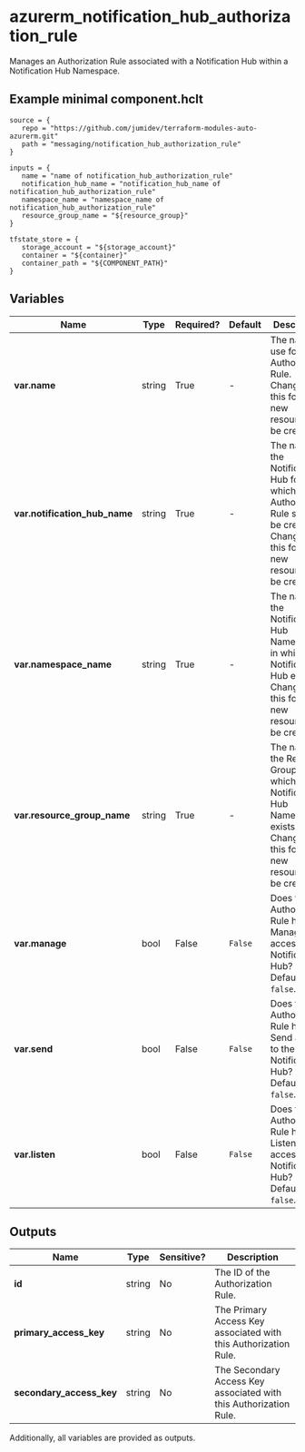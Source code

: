 # azurerm_notification_hub_authorization_rule

Manages an Authorization Rule associated with a Notification Hub within a Notification Hub Namespace.

## Example minimal component.hclt

```hcl
source = {
   repo = "https://github.com/jumidev/terraform-modules-auto-azurerm.git" 
   path = "messaging/notification_hub_authorization_rule" 
}

inputs = {
   name = "name of notification_hub_authorization_rule" 
   notification_hub_name = "notification_hub_name of notification_hub_authorization_rule" 
   namespace_name = "namespace_name of notification_hub_authorization_rule" 
   resource_group_name = "${resource_group}" 
}

tfstate_store = {
   storage_account = "${storage_account}" 
   container = "${container}" 
   container_path = "${COMPONENT_PATH}" 
}

```

## Variables

| Name | Type | Required? |  Default  |  Description |
| ---- | ---- | --------- |  ----------- | ----------- |
| **var.name** | string | True | -  |  The name to use for this Authorization Rule. Changing this forces a new resource to be created. | 
| **var.notification_hub_name** | string | True | -  |  The name of the Notification Hub for which the Authorization Rule should be created. Changing this forces a new resource to be created. | 
| **var.namespace_name** | string | True | -  |  The name of the Notification Hub Namespace in which the Notification Hub exists. Changing this forces a new resource to be created. | 
| **var.resource_group_name** | string | True | -  |  The name of the Resource Group in which the Notification Hub Namespace exists. Changing this forces a new resource to be created. | 
| **var.manage** | bool | False | `False`  |  Does this Authorization Rule have Manage access to the Notification Hub? Defaults to `false`. | 
| **var.send** | bool | False | `False`  |  Does this Authorization Rule have Send access to the Notification Hub? Defaults to `false`. | 
| **var.listen** | bool | False | `False`  |  Does this Authorization Rule have Listen access to the Notification Hub? Defaults to `false`. | 



## Outputs

| Name | Type | Sensitive? | Description |
| ---- | ---- | --------- | --------- |
| **id** | string | No  | The ID of the Authorization Rule. | 
| **primary_access_key** | string | No  | The Primary Access Key associated with this Authorization Rule. | 
| **secondary_access_key** | string | No  | The Secondary Access Key associated with this Authorization Rule. | 

Additionally, all variables are provided as outputs.
